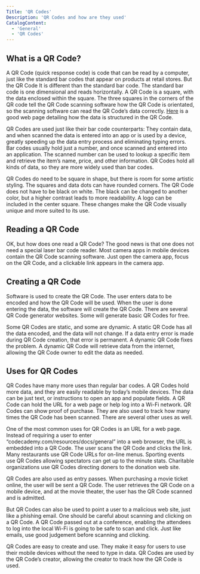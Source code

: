```yaml
---
Title: 'QR Codes'
Description: 'QR Codes and how are they used'
CatalogContent:
  - 'General'
  - 'QR Codes'
---
```


## What is a QR Code?

A QR Code (quick response code) is code that can be read by a computer, just like the standard bar codes that appear on products at retail stores. But the QR Code It is different than the standard bar code. The standard bar code is one dimensional and reads horizontally. A QR Code is a square, with the data enclosed within the square. The three squares in the corners of the QR code tell the QR Code scanning software how the QR Code is orientated, so the scanning software can read the QR Code’s data correctly. [Here](https://www.qr-code-generator.com/qr-code-marketing/qr-codes-basics/) is a good web page detailing how the data is structured in the QR Code.  

QR Codes are used just like their bar code counterparts: They contain data, and when scanned the data is entered into an app or is used by a device, greatly speeding up the data entry process and eliminating typing errors. Bar codes usually hold just a number, and once scanned and entered into an application. The scanned number can be used to lookup a specific item and retrieve the item’s name, price, and other information. QR Codes hold all kinds of data, so they are more widely used than bar codes.

QR Codes do need to be square in shape, but there is room for some artistic styling. The squares and data dots can have rounded corners. The QR Code does not have to be black on white. The black can be changed to another color, but a higher contrast leads to more readability. A logo can be included in the center square. These changes make the QR Code visually unique and more suited to its use.

## Reading a QR Code

OK, but how does one read a QR Code? The good news is that one does not need a special laser bar code reader. Most camera apps in mobile devices contain the QR Code scanning software. Just open the camera app, focus on the QR Code, and a clickable link appears in the camera app.

## Creating a QR Code

Software is used to create the QR Code. The user enters data to be encoded and how the QR Code will be used. When the user is done entering the data, the software will create the QR Code. There are several QR Code generator websites. Some will generate basic QR Codes for free.

Some QR Codes are static, and some are dynamic. A static QR Code has all the data encoded, and the data will not change. If a data entry error is made during QR Code creation, that error is permanent. A dynamic QR Code fixes the problem. A dynamic QR	Code will retrieve data from the internet, allowing the QR Code owner to edit the data as needed.

## Uses for QR Codes

QR Codes have many more uses than regular bar codes. A QR Codes hold more data, and they are easily readable by today’s mobile devices. The data can be just text, or instructions to open an app and populate fields. A QR Code can hold the URL for a web page or help log into a Wi-Fi network. QR Codes can show proof of purchase.  They are also used to track how many times the QR Code has been scanned. There are several other uses as well. 

One of the most common uses for QR Codes is an URL for a web page. Instead of requiring a user to enter “codecademy.com/resources/docs/general” into a web browser, the URL is embedded into a QR Code. The user scans the QR Code and clicks the link. Many restaurants use QR Code URLs for on-line menus. Sporting events use QR Codes allowing spectators can get up to the minute stats. Charitable organizations use QR Codes directing doners to the donation web site.

QR Codes are also used as entry passes. When purchasing a movie ticket online, the user will be sent a QR Code. The user retrieves the QR Code on a mobile device, and at the movie theater, the user has the QR Code scanned and is admitted.

But QR Codes can also be used to point a user to a malicious web site, just like a phishing email. One should be careful about scanning and clicking on a QR Code. A QR Code passed out at a conference, enabling the attendees to log into the local Wi-Fi is going to be safe to scan and click. Just like emails, use good judgement before scanning and clicking.

QR Codes are easy to create and use. They make it easy for users to use their mobile devices without the need to type in data. QR Codes are used by the QR Code’s creator, allowing the creator to track how the QR Code is used. 